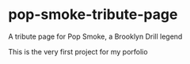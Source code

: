 # pop-smoke-tribute-page
A tribute page for Pop Smoke, a Brooklyn Drill legend

This is the very first project for my porfolio

